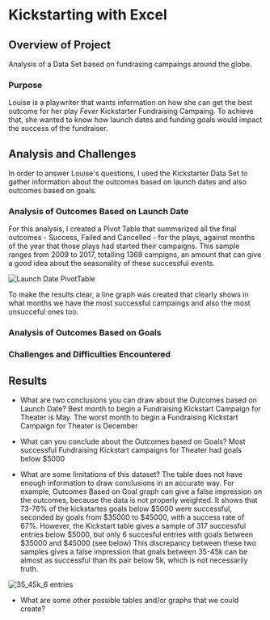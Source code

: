 # Kickstarting with Excel

## Overview of Project
Analysis of a Data Set based on fundrasing campaings around the globe.

### Purpose
Louise is a playwriter that wants information on how she can get the best outcome for her play *Fever* Kickstarter Fundraising Campaing. To achieve that, she wanted to know how launch dates and funding goals would impact the success of the fundraiser.

## Analysis and Challenges
In order to answer Louise's questions, I used the Kickstarter Data Set to gather information about the outcomes based on launch dates and also outcomes based on goals.


### Analysis of Outcomes Based on Launch Date
For this analysis, I created a Pivot Table that summarized all the final outcomes - Success, Failed and Cancelled - for the plays, against months of the year that those plays had started their campaigns. This sample ranges from 2009 to 2017, totalling 1369 campigns, an amount that can give a good idea about the seasonality of these successful events.

![Launch Date PivotTable](https://user-images.githubusercontent.com/72593264/96397437-2b563e80-118f-11eb-9647-9553facee9b5.png)

To make the results clear, a line graph was created that clearly shows in what months we have the most successful campaings and also the most unsucceful ones too.



### Analysis of Outcomes Based on Goals

### Challenges and Difficulties Encountered

## Results

- What are two conclusions you can draw about the Outcomes based on Launch Date?
Best month to begin a Fundraising Kickstart Campaign for Theater is May.
The worst month to begin a Fundraising Kickstart Campaign for Theater is December

- What can you conclude about the Outcomes based on Goals?
Most successful Fundraising Kickstart campaigns for Theater had goals below $5000

- What are some limitations of this dataset?
The table does not have enough information to draw conclusions in an accurate way.
For example, Outcomes Based on Goal graph can give a false impression on the outcomes, because the data is not properly weighted. 
It shows that 73-76% of the kickstartes goals below $5000 were successful, seconded by goals from $35000 to $45000, with a success rate of 67%.
However, the Kickstart table gives a sample of 317 successful entries below $5000, but only 6 succesful entries with goals between $35000 and $45000 (see below)
This discrepancy between these two samples gives a false impression that goals between 35-45k can be almost as successful than its pair below 5k, which is not necessarily truth.

![35_45k_6 entries](https://user-images.githubusercontent.com/72593264/96394998-0ced4480-1189-11eb-83b7-2b4233ddea31.png)

- What are some other possible tables and/or graphs that we could create?




